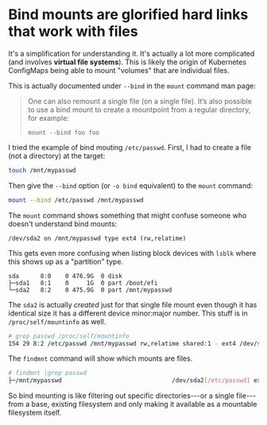 # Bind mounts are glorified hard links that work with files

It's a simplification for understanding it. It's actually a lot more complicated (and involves **virtual file systems**). This is likely the origin of Kubernetes ConfigMaps being able to mount "volumes" that are individual files.

This is actually documented under `--bind` in the `mount` command man page:

> One can also remount a single file (on a single file). It’s also possible to use a bind mount to create a mountpoint from a regular directory, for example:
>
>    `mount --bind foo foo`

I tried the example of bind mouting `/etc/passwd`. First, I had to create a file (not a directory) at the target:

```sh
touch /mnt/mypasswd
```

Then give the `--bind` option (or `-o bind` equivalent) to the `mount` command:

```sh
mount --bind /etc/passwd /mnt/mypasswd
```

The `mount` command shows something that might confuse someone who doesn't understand bind mounts:

```
/dev/sda2 on /mnt/mypasswd type ext4 (rw,relatime)
```

This gets even more confusing when listing block devices with `lsblk` where this shows up as a "partition" type.

```
sda      8:0    0 476.9G  0 disk
├─sda1   8:1    0     1G  0 part /boot/efi
└─sda2   8:2    0 475.9G  0 part /mnt/mypasswd
```

The `sda2` is actually *created* just for that single file mount even though it has identical size it has a different device minor:major number. This stuff is in `/proc/self/mountinfo` as well.

```sh
# grep passwd /proc/self/mountinfo
154 29 8:2 /etc/passwd /mnt/mypasswd rw,relatime shared:1 - ext4 /dev/sda2 rw
```

The `findmnt` command will show which mounts are files.

```sh
# findmnt |grep passwd
├─/mnt/mypasswd                               /dev/sda2[/etc/passwd] ext4        rw,relatime
```

So bind mounting is like filtering out specific directories---or a single file---from a base, existing filesystem and only making it available as a mountable filesystem itself.
